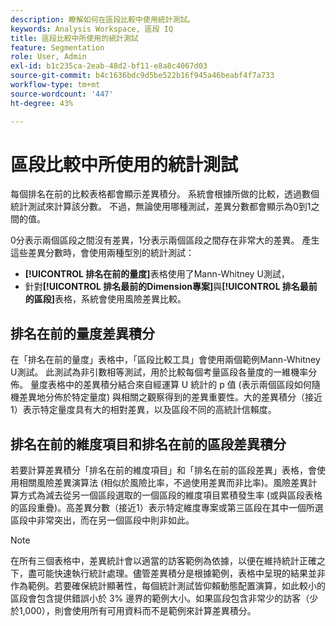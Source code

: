 ```yaml
---
description: 瞭解如何在區段比較中使用統計測試。
keywords: Analysis Workspace, 區段 IQ
title: 區段比較中所使用的統計測試
feature: Segmentation
role: User, Admin
exl-id: b1c235ca-2eab-48d2-bf11-e8a8c4067d03
source-git-commit: b4c1636bdc9d5be522b16f945a46beabf4f7a733
workflow-type: tm+mt
source-wordcount: '447'
ht-degree: 43%

---
```


# 區段比較中所使用的統計測試

每個排名在前的比較表格都會顯示差異積分。 系統會根據所做的比較，透過數個統計測試來計算該分數。 不過，無論使用哪種測試，差異分數都會顯示為0到1之間的值。

0分表示兩個區段之間沒有差異，1分表示兩個區段之間存在非常大的差異。 產生這些差異分數時，會使用兩種型別的統計測試：

* **[!UICONTROL 排名在前的量度]**&#x200B;表格使用了Mann-Whitney U測試，
* 針對&#x200B;**[!UICONTROL 排名最前的Dimension專案]**&#x200B;與&#x200B;**[!UICONTROL 排名最前的區段]**&#x200B;表格，系統會使用風險差異比較。

## 排名在前的量度差異積分

在「排名在前的量度」表格中，「區段比較工具」會使用兩個範例Mann-Whitney U測試。 此測試為非引數相等測試，用於比較每個考量區段各量度的一維機率分佈。 量度表格中的差異積分結合來自經運算 U 統計的 p 值 (表示兩個區段如何隨機差異地分佈於特定量度) 與相關之觀察得到的差異重要性。大的差異積分（接近1）表示特定量度具有大的相對差異，以及區段不同的高統計信賴度。

## 排名在前的維度項目和排名在前的區段差異積分

若要計算差異積分「排名在前的維度項目」和「排名在前的區段差異」表格，會使用相關風險差異演算法 (相似於風險比率，不過使用差異而非比率)。風險差異計算方式為減去從另一個區段選取的一個區段的維度項目累積發生率 (或與區段表格的區段重疊)。高差異分數（接近1）表示特定維度專案或第三區段在其中一個所選區段中非常突出，而在另一個區段中則非如此。

>[!NOTE]
>
>在所有三個表格中，差異統計會以適當的訪客範例為依據，以便在維持統計正確之下，盡可能快速執行統計處理。儘管差異積分是根據範例，表格中呈現的結果並非作為範例。若要確保統計顯著性，每個統計測試皆仰賴動態配置演算，如此較小的區段會包含提供錯誤小於 3% 邊界的範例大小。如果區段包含非常少的訪客（少於1,000），則會使用所有可用資料而不是範例來計算差異積分。
